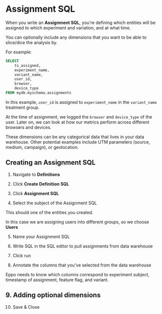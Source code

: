 # Assignment SQL

When you write an **Assignment SQL**, you're defining which entities will be assigned to which experiment and variation, and at what time.

You can optionally include any dimensions that you want to be able to slice/dice the analysis by.

For example:

```sql
SELECT
    ts_assigned,
    experiment_name,
    variant_name,
    user_id,
    browser,
    device_type
FROM mydb.myschema.assignments
```

In this example, `user_id` is assigned to `experiment_name` in the `variant_name` treatment group.

At the time of assignment, we logged the `browser` and `device_type` of the user. Later on, we can look at how our metrics perform across different browsers and devices.

These dimensions can be any categorical data that lives in your data warehouse. Other potential examples include UTM parameters (source, medium, campaign), or geolocation.

## Creating an Assignment SQL

1. Navigate to **Definitions**

2. Click **Create Definition SQL**

3. Click **Assignment SQL**

4. Select the subject of the Assignment SQL

This should one of the entities you created.

In this case we are assigning users into different groups, so we choose **Users**

5. Name your Assignment SQL

6. Write SQL in the SQL editor to pull assignments from data warehouse

7. Click run

8. Annotate the columns that you've selected from the data warehouse

Eppo needs to know which columns correspond to experiment subject, timestamp of assignment, feature flag, and variant.

## 9. Adding optional dimensions

10. Save & Close
